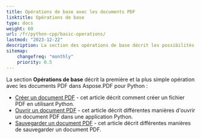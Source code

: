 ```yaml
---
title: Opérations de base avec les documents PDF
linktitle: Opérations de base
type: docs
weight: 60
url: /fr/python-cpp/basic-operations/
lastmod: "2023-12-22"
description: La section des opérations de base décrit les possibilités d'ouverture et de sauvegarde des documents PDF en utilisant Aspose.PDF pour Python via C++.
sitemap:
    changefreq: "monthly"
    priority: 0.5
---
```


La section **Opérations de base** décrit la première et la plus simple opération avec les documents PDF dans Aspose.PDF pour Python :

- [Créer un document PDF](/pdf/fr/python-cpp/create-document/) - cet article décrit comment créer un fichier PDF en utilisant Python.
- [Ouvrir un document PDF](/pdf/fr/python-cpp/open-pdf-document/) - cet article décrit différentes manières d'ouvrir un document PDF dans une application Python.
- [Sauvegarder un document PDF](/pdf/fr/python-cpp/save-pdf-document/) - cet article décrit différentes manières de sauvegarder un document PDF.